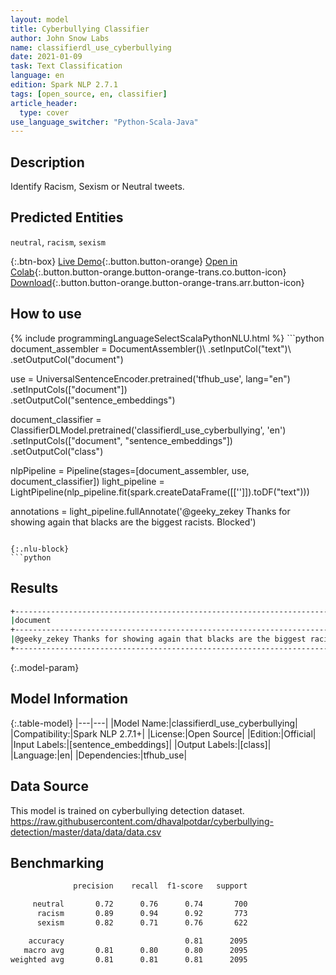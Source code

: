 ```yaml
---
layout: model
title: Cyberbullying Classifier
author: John Snow Labs
name: classifierdl_use_cyberbullying
date: 2021-01-09
task: Text Classification
language: en
edition: Spark NLP 2.7.1
tags: [open_source, en, classifier]
article_header:
  type: cover
use_language_switcher: "Python-Scala-Java"
---
```


## Description

Identify Racism, Sexism or Neutral tweets.

## Predicted Entities

`neutral`, `racism`, `sexism`

{:.btn-box}
[Live Demo](https://demo.johnsnowlabs.com/public/SENTIMENT_EN_CYBERBULLYING/){:.button.button-orange}
[Open in Colab](https://colab.research.google.com/github/JohnSnowLabs/spark-nlp-workshop/blob/master/tutorials/streamlit_notebooks/SENTIMENT_EN_CYBERBULLYING.ipynb){:.button.button-orange.button-orange-trans.co.button-icon}
[Download](https://s3.amazonaws.com/auxdata.johnsnowlabs.com/public/models/classifierdl_use_cyberbullying_en_2.7.1_2.4_1610188083627.zip){:.button.button-orange.button-orange-trans.arr.button-icon}

## How to use



<div class="tabs-box" markdown="1">
{% include programmingLanguageSelectScalaPythonNLU.html %}
```python
document_assembler = DocumentAssembler()\
  .setInputCol("text")\
  .setOutputCol("document")

use = UniversalSentenceEncoder.pretrained('tfhub_use', lang="en") \
  .setInputCols(["document"])\
  .setOutputCol("sentence_embeddings")

document_classifier = ClassifierDLModel.pretrained('classifierdl_use_cyberbullying', 'en') \
  .setInputCols(["document", "sentence_embeddings"]) \
  .setOutputCol("class")

nlpPipeline = Pipeline(stages=[document_assembler, use, document_classifier])
light_pipeline = LightPipeline(nlp_pipeline.fit(spark.createDataFrame([['']]).toDF("text")))

annotations = light_pipeline.fullAnnotate('@geeky_zekey Thanks for showing again that blacks are the biggest racists. Blocked')

```

{:.nlu-block}
```python

```

</div>

## Results

```bash
+--------------------------------------------------------------------------------------------------------+------------+
|document                                                                                                |class       |
+--------------------------------------------------------------------------------------------------------+------------+
|@geeky_zekey Thanks for showing again that blacks are the biggest racists. Blocked.                     | racism     |
+--------------------------------------------------------------------------------------------------------+------------+

```

{:.model-param}
## Model Information

{:.table-model}
|---|---|
|Model Name:|classifierdl_use_cyberbullying|
|Compatibility:|Spark NLP 2.7.1+|
|License:|Open Source|
|Edition:|Official|
|Input Labels:|[sentence_embeddings]|
|Output Labels:|[class]|
|Language:|en|
|Dependencies:|tfhub_use|

## Data Source

This model is trained on cyberbullying detection dataset. https://raw.githubusercontent.com/dhavalpotdar/cyberbullying-detection/master/data/data/data.csv

## Benchmarking

```bash
              precision    recall  f1-score   support

     neutral       0.72      0.76      0.74       700
      racism       0.89      0.94      0.92       773
      sexism       0.82      0.71      0.76       622

    accuracy                           0.81      2095
   macro avg       0.81      0.80      0.80      2095
weighted avg       0.81      0.81      0.81      2095
```